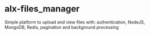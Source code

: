 # alx-files_manager
Simple platform to upload and view files with: authentication, NodeJS, MongoDB, Redis, pagination and background processing
